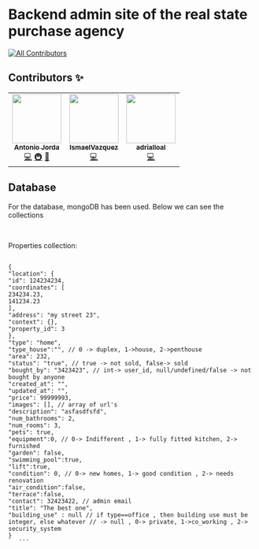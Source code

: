 

#  Backend admin site of the real state purchase agency


<!-- ALL-CONTRIBUTORS-BADGE:START - Do not remove or modify this section -->
[![All Contributors](https://img.shields.io/badge/all_contributors-3-orange.svg?style=flat-square)](#contributors-)
<!-- ALL-CONTRIBUTORS-BADGE:END -->

## Contributors ✨


<!-- ALL-CONTRIBUTORS-LIST:START - Do not remove or modify this section -->
<!-- prettier-ignore-start -->
<!-- markdownlint-disable -->
<table>
  <tr>
    <td align="center"><a href="https://tonijorda.com/"><img src="https://avatars.githubusercontent.com/u/49041487?v=4?s=100" width="100px;" alt=""/><br /><sub><b>Antonio Jorda</b></sub></a><br /><a href="https://github.com/real-state-masters/real-estate-purchase-agency-admin-API/commits?author=Skebard" title="Code">💻</a> <a href="#infra-Skebard" title="Infrastructure (Hosting, Build-Tools, etc)">🚇</a> <a href="#ideas-Skebard" title="Ideas, Planning, & Feedback">🤔</a></td>
    <td align="center"><a href="https://github.com/IsmaelVazquez"><img src="https://avatars.githubusercontent.com/u/66822532?v=4?s=100" width="100px;" alt=""/><br /><sub><b>IsmaelVazquez</b></sub></a><br /><a href="https://github.com/real-state-masters/real-estate-purchase-agency-admin-API/commits?author=IsmaelVazquez" title="Code">💻</a></td>
    <td align="center"><a href="https://github.com/adrialloal"><img src="https://avatars.githubusercontent.com/u/67317486?v=4?s=100" width="100px;" alt=""/><br /><sub><b>adrialloal</b></sub></a><br /><a href="https://github.com/real-state-masters/real-estate-purchase-agency-admin-API/commits?author=adrialloal" title="Code">💻</a></td>
  </tr>
</table>


   


<!-- markdownlint-restore -->
<!-- prettier-ignore-end -->

<!-- ALL-CONTRIBUTORS-LIST:END -->




## Database

 For the database, mongoDB has been used. Below we can see the collections
 
 <br>

  Properties collection: 
   ```
  
  {
"location": {
"id": 124234234,
"coordinates": [
234234.23,
141234.23
],
"address": "my street 23",
"context": {},
"property_id": 3
},
"type": "home", 
"type_house":"", // 0 -> duplex, 1->house, 2->penthouse
"area": 232,
"status": "true", // true -> not sold, false-> sold
"bought_by": "3423423", // int-> user_id, null/undefined/false -> not bought by anyone
"created_at": "",
"updated_at": "",
"price": 99999993,
"images": [], // array of url's
"description": "asfasdfsfd",
"num_bathrooms": 2,
"num_rooms": 3,
"pets": true,
"equipment":0, // 0-> Indifferent , 1-> fully fitted kitchen, 2-> furnished
"garden": false,
"swimming_pool":true,
"lift":true,
"condition": 0, // 0-> new homes, 1-> good condition , 2-> needs renovation
"air_condition":false,
"terrace":false,
"contact": 32423422, // admin email
"title": "The best one",
"building_use" : null // if type==office , then building use must be integer, else whatever // -> null , 0-> private, 1->co_working , 2-> security_system
}
      ```

    



